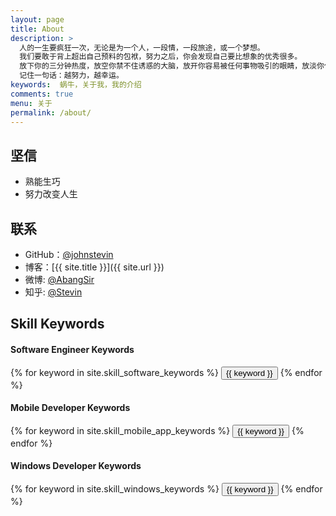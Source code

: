 ```yaml
---
layout: page
title: About
description: >
  人的一生要疯狂一次，无论是为一个人，一段情，一段旅途，或一个梦想。
  我们要敢于背上超出自己预料的包袱，努力之后，你会发现自己要比想象的优秀很多。
  放下你的三分钟热度，放空你禁不住诱惑的大脑，放开你容易被任何事物吸引的眼睛，放淡你什么都想聊两句八卦的嘴巴，静下心来好好做你该做的事，该好好努力了！
  记住一句话：越努力，越幸运。
keywords:  蜗牛，关于我，我的介绍
comments: true
menu: 关于
permalink: /about/
---
```


## 坚信

* 熟能生巧
* 努力改变人生

## 联系

* GitHub：[@johnstevin](https://github.com/johnstevin)
* 博客：[{{ site.title }}]({{ site.url }})
* 微博: [@AbangSir](http://weibo.com/AbangSir)
* 知乎: [@Stevin](http://www.zhihu.com/people/stevin)

## Skill Keywords

#### Software Engineer Keywords
<div class="btn-inline">
    {% for keyword in site.skill_software_keywords %}
    <button class="btn btn-outline" type="button">{{ keyword }}</button>
    {% endfor %}
</div>

#### Mobile Developer Keywords
<div class="btn-inline">
    {% for keyword in site.skill_mobile_app_keywords %}
    <button class="btn btn-outline" type="button">{{ keyword }}</button>
    {% endfor %}
</div>

#### Windows Developer Keywords
<div class="btn-inline">
    {% for keyword in site.skill_windows_keywords %}
    <button class="btn btn-outline" type="button">{{ keyword }}</button>
    {% endfor %}
</div>
